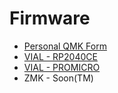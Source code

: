 # Firmware
* [Personal QMK Form](https://github.com/jasonhazel/qmk_firmware/tree/hazel/chaz)
* [VIAL - RP2040CE](firmware/hazel_chaz_rp2040cd_vial.uf2)
* [VIAL - PROMICRO](firmware/hazel_chaz_promicro_vial.hex)
* ZMK - Soon(TM)